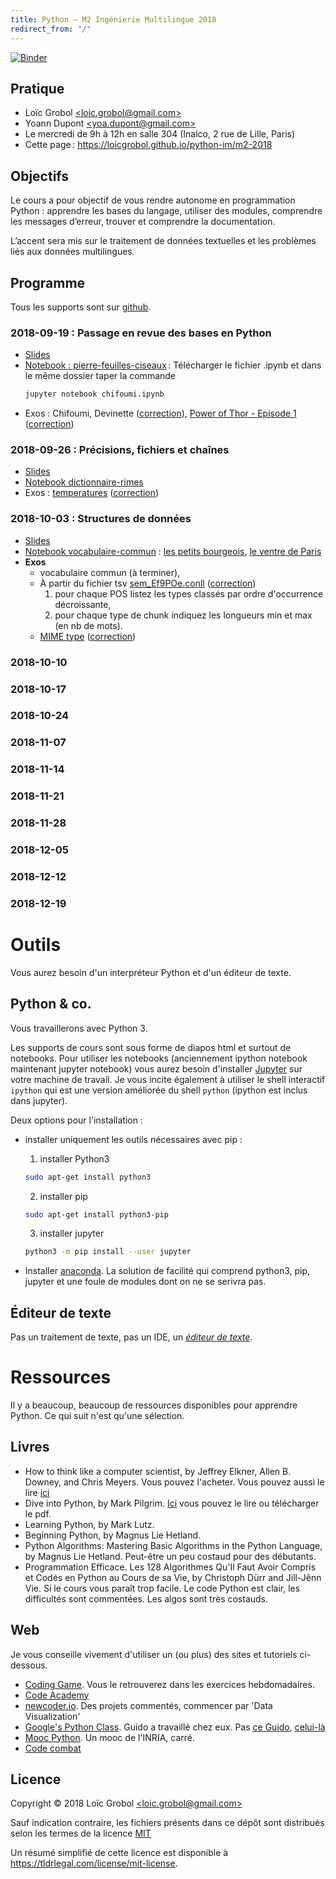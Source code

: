```yaml
---
title: Python — M2 Ingénierie Multilingue 2018
redirect_from: "/"
---
```

[![Binder](https://mybinder.org/badge.svg)](https://mybinder.org/v2/gh/LoicGrobol/python-im/master)

## Pratique
  - Loïc Grobol [\<loic.grobol@gmail.com\>](mailto:loic.grobol@gmail.com)
  - Yoann Dupont [\<yoa.dupont@gmail.com\>](mailto:yoa.dupont@gmail.com)
  - Le mercredi de 9h à 12h en salle 304 (Inalco, 2 rue de Lille, Paris)
  - Cette page : <https://loicgrobol.github.io/python-im/m2-2018>

## Objectifs

Le cours a pour objectif de vous rendre autonome en programmation Python : apprendre les bases du langage, utiliser des modules, comprendre les messages d’erreur, trouver et comprendre la documentation.

L’accent sera mis sur le traitement de données textuelles et les problèmes liés aux données multilingues.

## Programme

Tous les supports sont sur [github](https://github.com/loicgrobol/python-im).

### 2018-09-19 : Passage en revue des bases en Python

  - [Slides](https://mybinder.org/v2/gh/loicgrobol/python-im/master?filepath=python-1.ipynb)
  - [Notebook : pierre-feuilles-ciseaux](../chifoumi.ipynb) :
    Télécharger le fichier .ipynb et dans le même dossier taper la commande
    ```bash
    jupyter notebook chifoumi.ipynb
    ```
  - Exos : Chifoumi, Devinette ([correction](../exos/guess.py)), [Power of Thor - Episode 1](https://www.codingame.com/training/easy/power-of-thor-episode-1) ([correction](../exos/thor.py))

### 2018-09-26 : Précisions, fichiers et chaînes

  - [Slides](https://mybinder.org/v2/gh/loicgrobol/python-im/master?filepath=python-2.ipynb)
  - [Notebook dictionnaire-rimes](../dico-rimes.ipynb)
  - Exos : [temperatures](https://www.codingame.com/training/easy/temperatures) ([correction](../exos/temperatures.py))

### 2018-10-03 : Structures de données

  - [Slides](https://mybinder.org/v2/gh/loicgrobol/python-im/master?filepath=python-3.ipynb)
  - [Notebook vocabulaire-commun](../voc-commun.ipynb) : [les petits bourgeois](../balzac_petits-bourgeois.txt), [le ventre de Paris](../zola_ventre-de-paris.txt)
  - **Exos**
    - vocabulaire commun (à terminer),
    - À partir du fichier tsv [sem_Ef9POe.conll](../sem_Ef9POe.conll) ([correction](../exos/exo-conll.py))
        1. pour chaque POS listez les types classés par ordre d'occurrence décroissante,
        2. pour chaque type de chunk indiquez les longueurs min et max (en nb de mots).
    - [MIME type](https://www.codingame.com/training/easy/mime-type) ([correction](../exos/mime.py))

### 2018-10-10
### 2018-10-17
### 2018-10-24
### 2018-11-07
### 2018-11-14
### 2018-11-21
### 2018-11-28
### 2018-12-05
### 2018-12-12
### 2018-12-19

# Outils

Vous aurez besoin d'un interpréteur Python et d'un éditeur de texte.

## Python & co.
Vous travaillerons avec Python 3.

Les supports de cours sont sous forme de diapos html et surtout de notebooks. Pour utiliser les notebooks (anciennement ipython notebook maintenant jupyter notebook) vous aurez besoin d'installer [Jupyter](http://jupyter.org/) sur votre machine de travail.
Je vous incite également à utiliser le shell interactif `ipython` qui est une version améliorée du shell `python` (ipython est inclus dans jupyter).

Deux options pour l'installation :

* installer uniquement les outils nécessaires avec pip :
	1. installer Python3
	```bash
	sudo apt-get install python3
	```

	2. installer pip
	```bash
	sudo apt-get install python3-pip
	```

	3. installer jupyter
	```bash
	python3 -m pip install --user jupyter
	```

* Installer [anaconda](https://www.continuum.io/downloads). La solution de facilité qui comprend python3, pip, jupyter et une foule de modules dont on ne se serivra pas.


## Éditeur de texte
Pas un traitement de texte, pas un IDE, un *[éditeur de texte](https://fr.wikipedia.org/wiki/%C3%89diteur_de_texte)*.

# Ressources

Il y a beaucoup, beaucoup de ressources disponibles pour apprendre Python. Ce qui suit n'est qu'une sélection.

## Livres

* How to think like a computer scientist, by Jeffrey Elkner, Allen B. Downey, and Chris Meyers.
Vous pouvez l'acheter. Vous pouvez aussi le lire [ici](http://openbookproject.net/thinkcs/python/english3e/)
* Dive into Python, by Mark Pilgrim.
[Ici](http://www.diveintopython3.net/) vous pouvez le lire ou télécharger le pdf.
* Learning Python, by Mark Lutz.
* Beginning Python, by Magnus Lie Hetland.
* Python Algorithms: Mastering Basic Algorithms in the Python Language, by Magnus Lie Hetland.
Peut-être un peu costaud pour des débutants.
* Programmation Efficace. Les 128 Algorithmes Qu'Il Faut Avoir Compris et Codés en Python au Cours de sa Vie, by Christoph Dürr and Jill-Jênn Vie.
Si le cours vous paraît trop facile. Le code Python est clair, les difficultés sont commentées. Les algos sont très costauds.

## Web

Je vous conseille vivement d'utiliser un (ou plus) des sites et tutoriels ci-dessous.

* [Coding Game](https://www.codingame.com/home). Vous le retrouverez dans les exercices hebdomadaires.
* [Code Academy](https://www.codecademy.com/fr/learn/python)
* [newcoder.io](http://newcoder.io/). Des projets commentés, commencer par 'Data Visualization'
* [Google's Python Class](https://developers.google.com/edu/python/). Guido a travaillé chez eux. Pas [ce Guido](http://vignette2.wikia.nocookie.net/pixar/images/1/10/Guido.png/revision/latest?cb=20140314012724), [celui-là](https://en.wikipedia.org/wiki/Guido_van_Rossum#/media/File:Guido_van_Rossum_OSCON_2006.jpg)
* [Mooc Python](https://www.fun-mooc.fr/courses/inria/41001S03/session03/about#). Un mooc de l'INRIA, carré.
* [Code combat](https://codecombat.com/)

## Licence

 Copyright © 2018 Loïc Grobol [\<loic.grobol@gmail.com\>](loic.grobol@gmail.com)

 Sauf indication contraire, les fichiers présents dans ce dépôt sont distribués selon les termes de la licence [MIT](LICENSE)

 Un résumé simplifié de cette licence est disponible à <https://tldrlegal.com/license/mit-license>.
